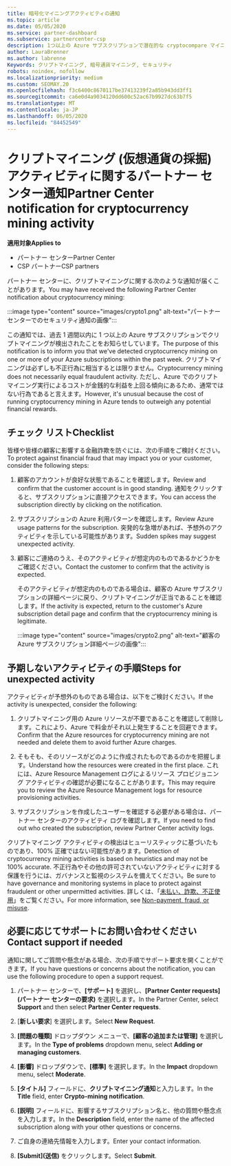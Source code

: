 ```yaml
---
title: 暗号化マイニングアクティビティの通知
ms.topic: article
ms.date: 05/05/2020
ms.service: partner-dashboard
ms.subservice: partnercenter-csp
description: 1つ以上の Azure サブスクリプションで潜在的な cryptocompare マイニング (または暗号化マイニング) に関する通知が表示された場合の意味について説明します。
author: LauraBrenner
ms.author: labrenne
Keywords: クリプトマイニング, 暗号通貨マイニング, セキュリティ
robots: noindex, nofollow
ms.localizationpriority: medium
ms.custom: SEOMAY.20
ms.openlocfilehash: f3c6400c8670117be37413239f2a85b943dd3ff1
ms.sourcegitcommit: ca6e0d4a9034120dd600c52ac67b9927dc63b7f5
ms.translationtype: MT
ms.contentlocale: ja-JP
ms.lasthandoff: 06/05/2020
ms.locfileid: "84452549"
---
```

# <a name="partner-center-notification-for-cryptocurrency-mining-activity"></a><span data-ttu-id="08271-104">クリプトマイニング (仮想通貨の採掘) アクティビティに関するパートナー センター通知</span><span class="sxs-lookup"><span data-stu-id="08271-104">Partner Center notification for cryptocurrency mining activity</span></span>

<span data-ttu-id="08271-105">**適用対象**</span><span class="sxs-lookup"><span data-stu-id="08271-105">**Applies to**</span></span>

-  <span data-ttu-id="08271-106">パートナー センター</span><span class="sxs-lookup"><span data-stu-id="08271-106">Partner Center</span></span>
-  <span data-ttu-id="08271-107">CSP パートナー</span><span class="sxs-lookup"><span data-stu-id="08271-107">CSP partners</span></span>

<span data-ttu-id="08271-108">パートナー センターに、クリプトマイニングに関する次のような通知が届くことがあります。</span><span class="sxs-lookup"><span data-stu-id="08271-108">You may have received the following Partner Center notification about cryptocurrency mining:</span></span>

:::image type="content" source="images/crypto1.png" alt-text="パートナー センターでのセキュリティ通知の画像":::

<span data-ttu-id="08271-110">この通知では、過去 1 週間以内に 1 つ以上の Azure サブスクリプションでクリプトマイニングが検出されたことをお知らせしています。</span><span class="sxs-lookup"><span data-stu-id="08271-110">The purpose of this notification is to inform you that we've detected cryptocurrency mining on one or more of your Azure subscriptions within the past week.</span></span> <span data-ttu-id="08271-111">クリプトマイニングは必ずしも不正行為に相当するとは限りません。</span><span class="sxs-lookup"><span data-stu-id="08271-111">Cryptocurrency mining does not necessarily equal fraudulent activity.</span></span> <span data-ttu-id="08271-112">ただし、Azure でのクリプトマイニング実行によるコストが金銭的な利益を上回る傾向にあるため、通常ではない行為であると言えます。</span><span class="sxs-lookup"><span data-stu-id="08271-112">However, it's unusual because the cost of running cryptocurrency mining in Azure tends to outweigh any potential financial rewards.</span></span>

## <a name="checklist"></a><span data-ttu-id="08271-113">チェック リスト</span><span class="sxs-lookup"><span data-stu-id="08271-113">Checklist</span></span>

<span data-ttu-id="08271-114">皆様や皆様の顧客に影響する金融詐欺を防ぐには、次の手順をご検討ください。</span><span class="sxs-lookup"><span data-stu-id="08271-114">To protect against financial fraud that may impact you or your customer, consider the following steps:</span></span>

1. <span data-ttu-id="08271-115">顧客のアカウントが良好な状態であることを確認します。</span><span class="sxs-lookup"><span data-stu-id="08271-115">Review and confirm that the customer account is in good standing.</span></span> <span data-ttu-id="08271-116">通知をクリックすると、サブスクリプションに直接アクセスできます。</span><span class="sxs-lookup"><span data-stu-id="08271-116">You can access the subscription directly by clicking on the notification.</span></span>

2. <span data-ttu-id="08271-117">サブスクリプションの Azure 利用パターンを確認します。</span><span class="sxs-lookup"><span data-stu-id="08271-117">Review Azure usage patterns for the subscription.</span></span> <span data-ttu-id="08271-118">突発的な急増があれば、予想外のアクティビティを示している可能性があります。</span><span class="sxs-lookup"><span data-stu-id="08271-118">Sudden spikes may suggest unexpected activity.</span></span>

3. <span data-ttu-id="08271-119">顧客にご連絡のうえ、そのアクティビティが想定内のものであるかどうかをご確認ください。</span><span class="sxs-lookup"><span data-stu-id="08271-119">Contact the customer to confirm that the activity is expected.</span></span>

   <span data-ttu-id="08271-120">そのアクティビティが想定内のものである場合は、顧客の Azure サブスクリプションの詳細ページに戻り、クリプトマイニングが正当であることを確認します。</span><span class="sxs-lookup"><span data-stu-id="08271-120">If the activity is expected, return to the customer's Azure subscription detail page and confirm that the cryptocurrency mining is legitimate.</span></span>

   :::image type="content" source="images/crypto2.png" alt-text="顧客の Azure サブスクリプション詳細ページの画像":::

## <a name="steps-for-unexpected-activity"></a><span data-ttu-id="08271-122">予期しないアクティビティの手順</span><span class="sxs-lookup"><span data-stu-id="08271-122">Steps for unexpected activity</span></span>

<span data-ttu-id="08271-123">アクティビティが予想外のものである場合は、以下をご検討ください。</span><span class="sxs-lookup"><span data-stu-id="08271-123">If the activity is unexpected, consider the following:</span></span>

1. <span data-ttu-id="08271-124">クリプトマイニング用の Azure リソースが不要であることを確認して削除します。これにより、Azure で料金がそれ以上発生することを回避できます。</span><span class="sxs-lookup"><span data-stu-id="08271-124">Confirm that the Azure resources for cryptocurrency mining are not needed and delete them to avoid further Azure charges.</span></span>

2. <span data-ttu-id="08271-125">そもそも、そのリソースがどのように作成されたものであるのかを把握します。</span><span class="sxs-lookup"><span data-stu-id="08271-125">Understand how the resources were created in the first place.</span></span> <span data-ttu-id="08271-126">これには、Azure Resource Management ログによるリソース プロビジョニング アクティビティの確認が必要になることがあります。</span><span class="sxs-lookup"><span data-stu-id="08271-126">This may require you to review the Azure Resource Management logs for resource provisioning activities.</span></span>

3. <span data-ttu-id="08271-127">サブスクリプションを作成したユーザーを確認する必要がある場合は、パートナー センターのアクティビティ ログを確認します。</span><span class="sxs-lookup"><span data-stu-id="08271-127">If you need to find out who created the subscription, review Partner Center activity logs.</span></span>

<span data-ttu-id="08271-128">クリプトマイニング アクティビティの検出はヒューリスティックに基づいたものであり、100% 正確ではない可能性があります。</span><span class="sxs-lookup"><span data-stu-id="08271-128">Detection of cryptocurrency mining activities is based on heuristics and may not be 100% accurate.</span></span> <span data-ttu-id="08271-129">不正行為やその他の許可されていないアクティビティに対する保護を行うには、ガバナンスと監視のシステムを備えてください。</span><span class="sxs-lookup"><span data-stu-id="08271-129">Be sure to have governance and monitoring systems in place to protect against fraudulent or other unpermitted activities.</span></span> <span data-ttu-id="08271-130">詳しくは、「[未払い、詐欺、不正使用](https://docs.microsoft.com/partner-center/non-payment--fraud--or-misuse)」をご覧ください。</span><span class="sxs-lookup"><span data-stu-id="08271-130">For more information, see [Non-payment, fraud, or misuse](https://docs.microsoft.com/partner-center/non-payment--fraud--or-misuse).</span></span>

## <a name="contact-support-if-needed"></a><span data-ttu-id="08271-131">必要に応じてサポートにお問い合わせください</span><span class="sxs-lookup"><span data-stu-id="08271-131">Contact support if needed</span></span>

<span data-ttu-id="08271-132">通知に関してご質問や懸念がある場合、次の手順でサポート要求を開くことができます。</span><span class="sxs-lookup"><span data-stu-id="08271-132">If you have questions or concerns about the notification, you can use the following procedure to open a support request.</span></span>

1. <span data-ttu-id="08271-133">パートナー センターで、**[サポート]** を選択し、**[Partner Center requests]\(パートナー センターの要求\)** を選択します。</span><span class="sxs-lookup"><span data-stu-id="08271-133">In the Partner Center, select **Support** and then select **Partner Center requests**.</span></span>

2. <span data-ttu-id="08271-134">[**新しい要求**] を選択します。</span><span class="sxs-lookup"><span data-stu-id="08271-134">Select **New Request**.</span></span> 

3. <span data-ttu-id="08271-135">**[問題の種類]** ドロップダウン メニューで、**[顧客の追加または管理]** を選択します。</span><span class="sxs-lookup"><span data-stu-id="08271-135">In the **Type of problems** dropdown menu, select **Adding or managing customers**.</span></span>

4. <span data-ttu-id="08271-136">**[影響]** ドロップダウンで、**[標準]** を選択します。</span><span class="sxs-lookup"><span data-stu-id="08271-136">In the **Impact** dropdown menu, select **Moderate**.</span></span>

5. <span data-ttu-id="08271-137">**[タイトル]** フィールドに、**クリプトマイニング通知**と入力します。</span><span class="sxs-lookup"><span data-stu-id="08271-137">In the **Title** field, enter **Crypto-mining notification**.</span></span>

6. <span data-ttu-id="08271-138">**[説明]** フィールドに、影響するサブスクリプション名と、他の質問や懸念点を入力します。</span><span class="sxs-lookup"><span data-stu-id="08271-138">In the **Description** field, enter the name of the affected subscription along with your other questions or concerns.</span></span>

7. <span data-ttu-id="08271-139">ご自身の連絡先情報を入力します。</span><span class="sxs-lookup"><span data-stu-id="08271-139">Enter your contact information.</span></span>

8. <span data-ttu-id="08271-140">**[Submit]\(送信\)** をクリックします。</span><span class="sxs-lookup"><span data-stu-id="08271-140">Select **Submit**.</span></span>
